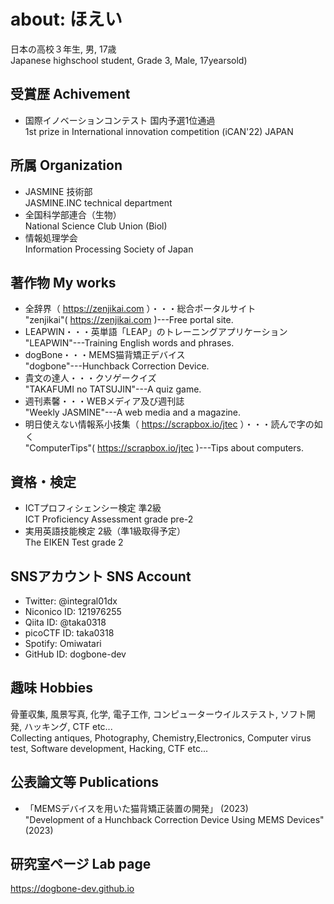 # about: ほえい
日本の高校３年生, 男, 17歳  
Japanese highschool student, Grade 3, Male, 17yearsold)

## 受賞歴 Achivement
* 国際イノベーションコンテスト 国内予選1位通過  
1st prize in International innovation competition (iCAN'22) JAPAN  

## 所属 Organization
* JASMINE 技術部  
JASMINE.INC technical department
* 全国科学部連合（生物）  
National Science Club Union (Biol)
* 情報処理学会  
Information Processing Society of Japan

## 著作物 My works
* 全辞界（ https://zenjikai.com ）・・・総合ポータルサイト  
"zenjikai"( https://zenjikai.com )---Free portal site.
* LEAPWIN・・・英単語「LEAP」のトレーニングアプリケーション  
"LEAPWIN"---Training English words and phrases.
* dogBone・・・MEMS猫背矯正デバイス  
"dogbone"---Hunchback Correction Device.
* 貴文の達人・・・クソゲークイズ  
"TAKAFUMI no TATSUJIN"---A quiz game.
* 週刊素馨・・・WEBメディア及び週刊誌  
"Weekly JASMINE"---A web media and a magazine.
* 明日使えない情報系小技集（ https://scrapbox.io/jtec ）・・・読んで字の如く  
"ComputerTips"( https://scrapbox.io/jtec )---Tips about computers.

## 資格・検定
* ICTプロフィシェンシー検定 準2級  
ICT Proficiency Assessment grade pre-2
* 実用英語技能検定 2級（準1級取得予定）  
The EIKEN Test grade 2

## SNSアカウント SNS Account
* Twitter: @integral01dx
* Niconico ID: 121976255
* Qiita ID: @taka0318
* picoCTF ID: taka0318
* Spotify: Omiwatari
* GitHub ID: dogbone-dev

## 趣味 Hobbies
骨董収集, 風景写真, 化学, 電子工作, コンピューターウイルステスト, ソフト開発, ハッキング, CTF etc...  
Collecting antiques, Photography, Chemistry,Electronics, Computer virus test, Software development, Hacking, CTF etc...

## 公表論文等 Publications
* 「MEMSデバイスを用いた猫背矯正装置の開発」 (2023)  
"Development of a Hunchback Correction Device Using MEMS Devices" (2023)

## 研究室ページ Lab page
https://dogbone-dev.github.io
